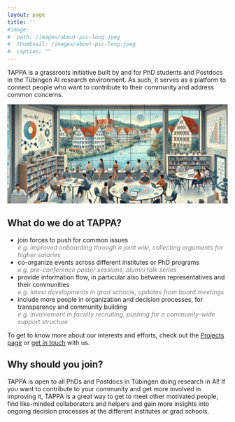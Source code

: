 ```yaml
---
layout: page
title: ''
#image:
#  path: /images/about-pic-long.jpeg
#  thumbnail: /images/about-pic-long.jpeg
#  caption: ""
---
```


TAPPA is a grassroots initiative built by and for PhD students and Postdocs in the Tübingen AI research environment. As such, it serves as a platform to connect people who want to contribute to their community and address common concerns.

![AI-generated image representing an office with a diverse crow, in an informal setting, talking and connecting with each other.](/images/about-pic-long.jpeg)

## What do we do at TAPPA?

- join forces to push for common issues\
<span style="color: gray;">*e.g. improved onboarding through a joint wiki, collecting arguments for higher salaries*</span>
- co-organize events across different institutes or PhD programs\
<span style="color: gray;">*e.g. pre-conference poster sessions, alumni talk series*</span>
- provide information flow, in particular also between representatives and their communities\
<span style="color: gray;">*e.g. latest developments in grad schools, updates from board meetings*</span>
- include more people in organization and decision processes, for transparency and community building\
<span style="color: gray;">*e.g. involvement in faculty recruiting, pushing for a community-wide support structure*</span>

To get to know more about our interests and efforts, check out the [Projects page](https://tappa-org.github.io/projects/) or [get in touch](https://tappa-org.github.io/contact/) with us.

## Why should you join?
TAPPA is open to all PhDs and Postdocs in Tübingen doing research in AI!
If you want to contribute to your community and get more involved in improving it, TAPPA is a great way to get to meet other motivated people, find like-minded collaborators and helpers and gain more insights into ongoing decision processes at the different institutes or grad schools.

